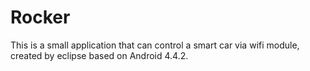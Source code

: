 # Rocker
This is a small application that can control a smart car via wifi module, created by eclipse based on Android 4.4.2.
